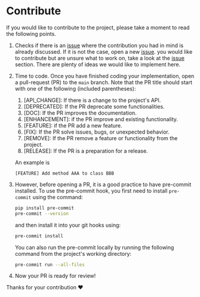# Contribute

If you would like to contribute to the project, please take a moment to read the following points.

1. Checks if there is an [issue](https://github.com/VascoSch92/symmetria/issues) where the contribution 
   you had in mind is already discussed. 
   If it is not the case, open a new [issue](https://github.com/VascoSch92/symmetria/issues).
   you would like to contribute but are unsure what to work on, take a look at the 
   [issue](https://github.com/VascoSch92/symmetria/issues) section. 
   There are plenty of ideas we would like to implement here. 
2. Time to code. Once you have finished coding your implementation, open a pull-request (PR) to the ``main`` branch. 
   Note that the PR title should start with one of the following (included parentheses):

   1. [API_CHANGE]: If there is a change to the project's API.
   2. [DEPRECATED]: If the PR deprecate some functionalities.
   3. [DOC]: If the PR improves the documentation.
   4. [ENHANCEMENT]: if the PR improve and existing functionality.
   5. [FEATURE]: if the PR add a new feature.
   6. [FIX]: If the PR solve issues, bugs, or unexpected behavior.
   7. [REMOVE]: If the PR remove a feature or functionality from the project.
   8. [RELEASE]: If the PR is a preparation for a release.
   
   An example is

   ```text
   [FEATURE] Add method AAA to class BBB
   ```
   
3. However, before opening a PR, it is a good practice to have pre-commit installed.
   To use the pre-commit hook, you first need to install ``pre-commit`` using the command:

   ```bash
   pip install pre-commit
   pre-commit --version
   ```

   and then install it into your git hooks using:

   ```bash
   pre-commit install
   ```

   You can also run the pre-commit locally by running the following command 
   from the project's working directory:

   ```bash
   pre-commit run --all-files
   ```

4. Now your PR is ready for review! 

Thanks for your contribution ❤️
